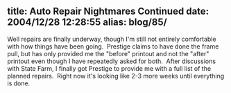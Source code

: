 title: Auto Repair Nightmares Continued
date: 2004/12/28 12:28:55
alias: blog/85/
---
Well repairs are finally underway, though I'm still not entirely comfortable with how things have been going.  Prestige claims to have done the frame pull, but has only provided me the "before" printout and not the "after" printout even though I have repeatedly asked for both.  After discussions with State Farm, I finally got Prestige to provide me with a full list of the planned repairs.  Right now it's looking like 2-3 more weeks until everything is done.